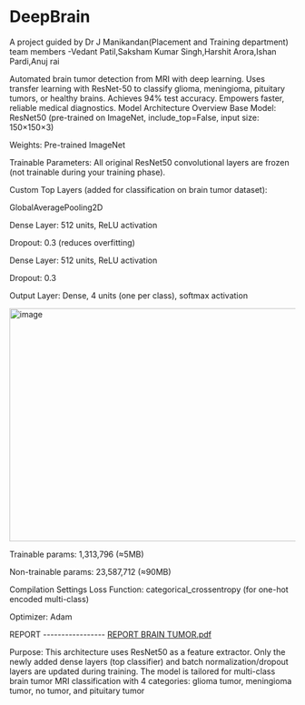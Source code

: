 # DeepBrain
A project guided by Dr J Manikandan(Placement and Training department) 
team members -Vedant Patil,Saksham Kumar Singh,Harshit Arora,Ishan Pardi,Anuj rai

Automated brain tumor detection from MRI with deep learning. Uses transfer learning with ResNet-50 to classify glioma, meningioma, pituitary tumors, or healthy brains. Achieves 94% test accuracy. Empowers faster, reliable medical diagnostics.
Model Architecture Overview
Base Model: ResNet50 (pre-trained on ImageNet, include_top=False, input size: 150×150×3)

Weights: Pre-trained ImageNet

Trainable Parameters: All original ResNet50 convolutional layers are frozen (not trainable during your training phase).

Custom Top Layers (added for classification on brain tumor dataset):

GlobalAveragePooling2D

Dense Layer: 512 units, ReLU activation

Dropout: 0.3 (reduces overfitting)

Dense Layer: 512 units, ReLU activation

Dropout: 0.3

Output Layer: Dense, 4 units (one per class), softmax activation

<img width="886" height="410" alt="image" src="https://github.com/user-attachments/assets/128ffe1a-a5b4-4c79-b3e7-dac0e8833bd2" />


Trainable params: 1,313,796 (≈5MB)

Non-trainable params: 23,587,712 (≈90MB)

Compilation Settings
Loss Function: categorical_crossentropy (for one-hot encoded multi-class)

Optimizer: Adam

REPORT -----------------
[REPORT BRAIN TUMOR.pdf](https://github.com/user-attachments/files/21454586/REPORT.BRAIN.TUMOR.pdf)

  

Purpose:
This architecture uses ResNet50 as a feature extractor. Only the newly added dense layers (top classifier) and batch normalization/dropout layers are updated during training. The model is tailored for multi-class brain tumor MRI classification with 4 categories: glioma tumor, meningioma tumor, no tumor, and pituitary tumor



